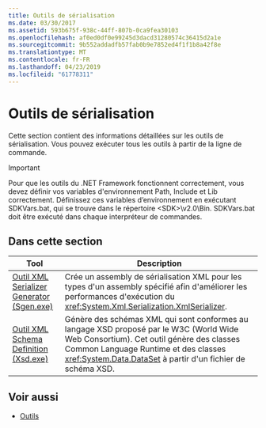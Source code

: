 ```yaml
---
title: Outils de sérialisation
ms.date: 03/30/2017
ms.assetid: 593b675f-938c-44ff-807b-0ca9fea30103
ms.openlocfilehash: af0ed0df0e99245d3dacd31280574c36415d2a1e
ms.sourcegitcommit: 9b552addadfb57fab0b9e7852ed4f1f1b8a42f8e
ms.translationtype: MT
ms.contentlocale: fr-FR
ms.lasthandoff: 04/23/2019
ms.locfileid: "61778311"
---
```

# <a name="serialization-tools"></a>Outils de sérialisation
Cette section contient des informations détaillées sur les outils de sérialisation. Vous pouvez exécuter tous les outils à partir de la ligne de commande.  
  
> [!IMPORTANT]
>  Pour que les outils du .NET Framework fonctionnent correctement, vous devez définir vos variables d'environnement Path, Include et Lib correctement. Définissez ces variables d’environnement en exécutant SDKVars.bat, qui se trouve dans le répertoire \<SDK>\v2.0\Bin. SDKVars.bat doit être exécuté dans chaque interpréteur de commandes.  
  
## <a name="in-this-section"></a>Dans cette section  
  
|Tool|Description|  
|----------|-----------------|  
|[Outil XML Serializer Generator (Sgen.exe)](../../../docs/standard/serialization/xml-serializer-generator-tool-sgen-exe.md)|Crée un assembly de sérialisation XML pour les types d'un assembly spécifié afin d'améliorer les performances d'exécution du <xref:System.Xml.Serialization.XmlSerializer>.|  
|[Outil XML Schema Definition (Xsd.exe)](../../../docs/standard/serialization/xml-schema-definition-tool-xsd-exe.md)|Génère des schémas XML qui sont conformes au langage XSD proposé par le W3C (World Wide Web Consortium). Cet outil génère des classes Common Language Runtime et des classes <xref:System.Data.DataSet> à partir d'un fichier de schéma XSD.|  
  
## <a name="see-also"></a>Voir aussi

- [Outils](../../../docs/framework/tools/index.md)
